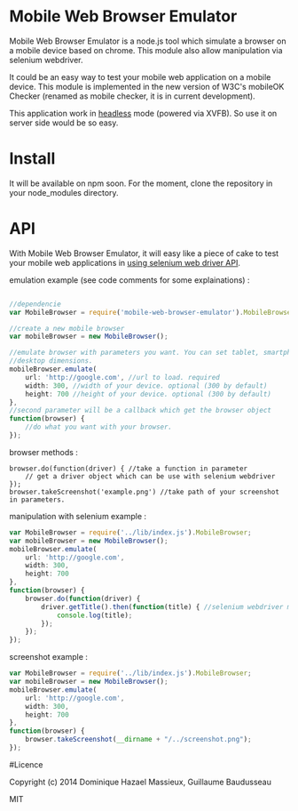 # Mobile Web Browser Emulator

Mobile Web Browser Emulator is a node.js tool which simulate a browser on a mobile device based on chrome. This module also allow manipulation via selenium webdriver.

It could be an easy way to test your mobile web application on a mobile device.
This module is implemented in the new version of W3C's mobileOK Checker (renamed as mobile checker, it is in current development).

This application work in [headless](https://github.com/kesla/node-headless) mode (powered via XVFB). So use it on server side would be so easy.

# Install

It will be available on npm soon. For the moment, clone the repository in your node_modules directory.

# API

With Mobile Web Browser Emulator, it will easy like a piece of cake to test your mobile web applications in [using selenium web driver API](http://selenium.googlecode.com/git/docs/api/javascript/index.html).

emulation example (see code comments for some explainations) : 
````javascript

//dependencie
var MobileBrowser = require('mobile-web-browser-emulator').MobileBrowser;

//create a new mobile browser
var mobileBrowser = new MobileBrowser();

//emulate browser with parameters you want. You can set tablet, smartphone or 
//desktop dimensions.
mobileBrowser.emulate(
	url: 'http://google.com', //url to load. required
	width: 300, //width of your device. optional (300 by default)
	height: 700 //height of your device. optional (300 by default)
},
//second parameter will be a callback which get the browser object
function(browser) {
	//do what you want with your browser.
});
````

browser methods :

	browser.do(function(driver) { //take a function in parameter
		// get a driver object which can be use with selenium webdriver 
	}); 
	browser.takeScreenshot('example.png') //take path of your screenshot in parameters.

manipulation with selenium example :
````javascript
var MobileBrowser = require('../lib/index.js').MobileBrowser;
var mobileBrowser = new MobileBrowser();
mobileBrowser.emulate(
	url: 'http://google.com',
	width: 300,
	height: 700
},
function(browser) {
	browser.do(function(driver) {
		driver.getTitle().then(function(title) { //selenium webdriver method
			console.log(title);
		});
	});
});
````

screenshot example : 
````javascript
var MobileBrowser = require('../lib/index.js').MobileBrowser;
var mobileBrowser = new MobileBrowser();
mobileBrowser.emulate(
	url: 'http://google.com',
	width: 300,
	height: 700
},
function(browser) {
	browser.takeScreenshot(__dirname + "/../screenshot.png");
});
````

#Licence

Copyright (c) 2014 Dominique Hazael Massieux, Guillaume Baudusseau

MIT
